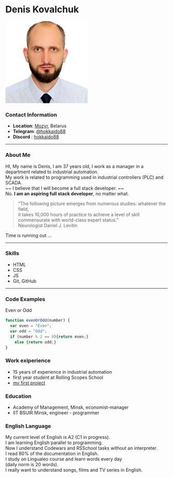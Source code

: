 # Denis Kovalchuk

![](./photo1.jpg)

### Contact Information

- **Location**: [Mozyr](https://maps.app.goo.gl/ErzCgcSSzLrC8ZVP9), Belarus
- **Telegram**: [@hokkaido88](https://t.me/hokkaido88)
- **Discord** : [hokkaido88](https://discordapp.com/users/584283752293859348)
--- 
### About Me
HI, My name is Denis, I am 37 years old, I work as a manager in a department related to industrial automation.\
My work is related to programming used in industrial controllers (PLC) and SCADA.\
~~ I believe that I will become a full stack developer. ~~\
No. **I am an aspiring full stack developer**, no matter what.

> "The following picture emerges from numerous studies: whatever the field,\
it takes 10,000 hours of practice to achieve a level of skill commensurate with world-class expert status."\
Neurologist Daniel J. Levitin

Time is running out ...

---
### Skills
- HTML
- CSS
- JS
- Git, GitHub
---
### Code Examples

Even or Odd
``` js
function evenOrOdd(number) {
  var even = "Even";
  var odd = "Odd";
  if (number % 2 == 0){return even;}
    else {return odd;}
}
```

### Work exiperience

 - 15 years of experience in industrial automation
 - first year student at Rolling Scopes School
 - [my first project](https://hokkaido88.github.io/rsschool-cv/cv)

 ### Education

 - Academy of Management, Minsk, economist-manager
 - IIT BSUIR Minsk, engineer - programmer

 ### English Language

 My current level of English is A2 (C1 in progress).\
 I am learning English parallel to programming.\
 Now I understand Codewars and RSSchool tasks without an interpreter.\
 I read 80% of the documentation in English.\
 I study on Lingualeo course and learn words every day\
 (daily norm is 20 words).\
 I really want to understand songs, films and TV series in English.